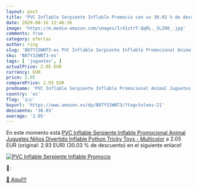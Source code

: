 ```yaml
---
layout: post
title: 'PVC Inflable Serpiente Inflable Promocio con un 30.03 % de descuento'
date: 2020-08-16 12:46:16
image: 'https://m.media-amazon.com/images/I/41strT-QqRL._SL200_.jpg'
comments: true
category: ofertas
author: ring
slug: 'B07Y32WNT3-es PVC Inflable Serpiente Inflable Promocional Animal...'
sku: 'B07Y32WNT3-es'
tags: [ 'juguetes', ]
actualPrice: 2.05 EUR
currency: EUR
price: 2.05
comparePrice: 2.93 EUR
prodname: 'PVC Inflable Serpiente Inflable Promocional Animal Juguetes Niños Divertido Inflable Python Tricky Toys - Multicolor'
country: 'es'
flag: '🇪🇸'
buyurl: 'https://www.amazon.es/dp/B07Y32WNT3/?tag=tolees-21'
descuento: '30.03'
average: '2.05'
---
```


En este momento está [PVC Inflable Serpiente Inflable Promocional Animal Juguetes Niños Divertido Inflable Python Tricky Toys - Multicolor](https://www.amazon.es/dp/B07Y32WNT3/?tag=tolees-21) a 2.05 EUR (original: 2.93 EUR) (30.03 %  de descuento) en el siguiente enlace!

[![PVC Inflable Serpiente Inflable Promocio](https://m.media-amazon.com/images/I/41strT-QqRL._SL200_.jpg)](https://www.amazon.es/dp/B07Y32WNT3/?tag=tolees-21)

🔎:


[🛒 Aquí!!!](https://www.amazon.es/dp/B07Y32WNT3/?tag=tolees-21)
